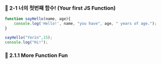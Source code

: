 

### 📖 2-1 너의 첫번째 함수! (Your first JS Function)

``` javascript
function sayHello(name, age){
    console.log('Hello!', name, "you have", age, " years of age.");
}

sayHello("Yerin",15);
console.log("Hi!");
```

### 📖 2.1.1 More Function Fun
